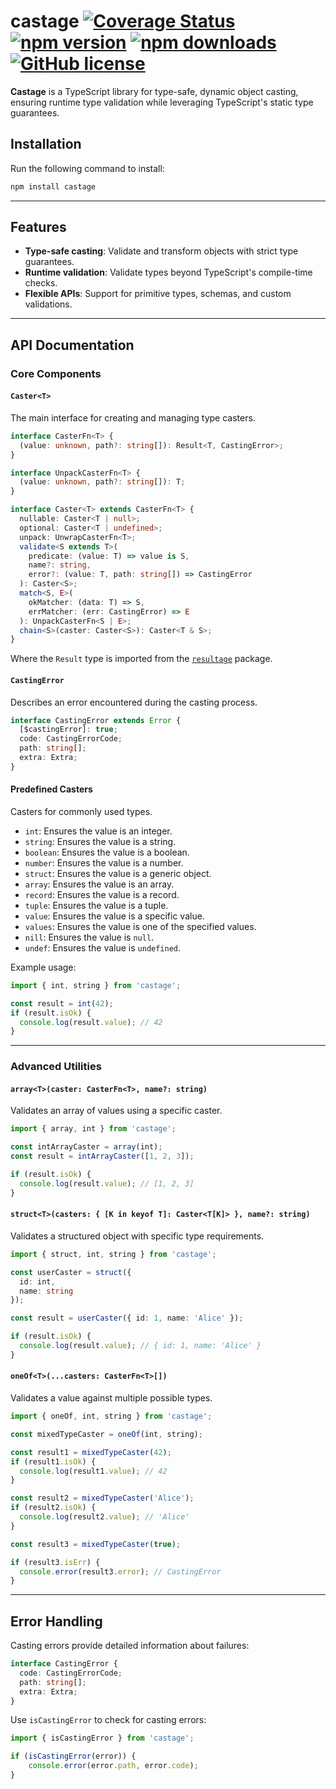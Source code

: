 # castage [![Coverage Status](https://coveralls.io/repos/github/DScheglov/castage/badge.svg?branch=main)](https://coveralls.io/github/DScheglov/castage?branch=main) [![npm version](https://img.shields.io/npm/v/castage.svg?style=flat-square)](https://www.npmjs.com/package/castage) [![npm downloads](https://img.shields.io/npm/dm/castage.svg?style=flat-square)](https://www.npmjs.com/package/castage) [![GitHub license](https://img.shields.io/badge/license-MIT-blue.svg)](https://github.com/DScheglov/castage/blob/master/LICENSE)

**Castage** is a TypeScript library for type-safe, dynamic object casting, ensuring runtime type validation while leveraging TypeScript's static type guarantees.

## Installation

Run the following command to install:

```bash
npm install castage
```

---

## Features

- **Type-safe casting**: Validate and transform objects with strict type guarantees.
- **Runtime validation**: Validate types beyond TypeScript's compile-time checks.
- **Flexible APIs**: Support for primitive types, schemas, and custom validations.

---

## API Documentation

### Core Components

#### `Caster<T>`

The main interface for creating and managing type casters.

```ts
interface CasterFn<T> {
  (value: unknown, path?: string[]): Result<T, CastingError>;
}

interface UnpackCasterFn<T> {
  (value: unknown, path?: string[]): T;
}

interface Caster<T> extends CasterFn<T> {
  nullable: Caster<T | null>;
  optional: Caster<T | undefined>;
  unpack: UnwrapCasterFn<T>;
  validate<S extends T>(
    predicate: (value: T) => value is S, 
    name?: string, 
    error?: (value: T, path: string[]) => CastingError
  ): Caster<S>;
  match<S, E>(
    okMatcher: (data: T) => S, 
    errMatcher: (err: CastingError) => E
  ): UnpackCasterFn<S | E>;
  chain<S>(caster: Caster<S>): Caster<T & S>;
}
```

Where the `Result` type is imported from the [`resultage`](https://www.npmjs.com/package/resultage) package.



#### `CastingError`

Describes an error encountered during the casting process.

```ts
interface CastingError extends Error {
  [$castingError]: true;
  code: CastingErrorCode;
  path: string[];
  extra: Extra;
}
```

#### Predefined Casters

Casters for commonly used types.

- `int`: Ensures the value is an integer.
- `string`: Ensures the value is a string.
- `boolean`: Ensures the value is a boolean.
- `number`: Ensures the value is a number.
- `struct`: Ensures the value is a generic object.
- `array`: Ensures the value is an array.
- `record`: Ensures the value is a record.
- `tuple`: Ensures the value is a tuple.
- `value`: Ensures the value is a specific value.
- `values`: Ensures the value is one of the specified values.
- `nill`: Ensures the value is `null`.
- `undef`: Ensures the value is `undefined`.

Example usage:

```ts
import { int, string } from 'castage';

const result = int(42);
if (result.isOk) {
  console.log(result.value); // 42
}
```

---

### Advanced Utilities

#### `array<T>(caster: CasterFn<T>, name?: string)`

Validates an array of values using a specific caster.

```ts
import { array, int } from 'castage';

const intArrayCaster = array(int);
const result = intArrayCaster([1, 2, 3]);

if (result.isOk) {
  console.log(result.value); // [1, 2, 3]
}
```

#### `struct<T>(casters: { [K in keyof T]: Caster<T[K]> }, name?: string)`

Validates a structured object with specific type requirements.

```ts
import { struct, int, string } from 'castage';

const userCaster = struct({
  id: int,
  name: string
});

const result = userCaster({ id: 1, name: 'Alice' });

if (result.isOk) {
  console.log(result.value); // { id: 1, name: 'Alice' }
}
```

#### `oneOf<T>(...casters: CasterFn<T>[])`

Validates a value against multiple possible types.

```ts
import { oneOf, int, string } from 'castage';

const mixedTypeCaster = oneOf(int, string);

const result1 = mixedTypeCaster(42);
if (result1.isOk) {
  console.log(result1.value); // 42
}

const result2 = mixedTypeCaster('Alice');
if (result2.isOk) {
  console.log(result2.value); // 'Alice'
}

const result3 = mixedTypeCaster(true);

if (result3.isErr) {
  console.error(result3.error); // CastingError
}
```




---

## Error Handling

Casting errors provide detailed information about failures:

```ts
interface CastingError {
  code: CastingErrorCode;
  path: string[];
  extra: Extra;
}
```

Use `isCastingError` to check for casting errors:

```ts
import { isCastingError } from 'castage';

if (isCastingError(error)) {
    console.error(error.path, error.code);
}
```
